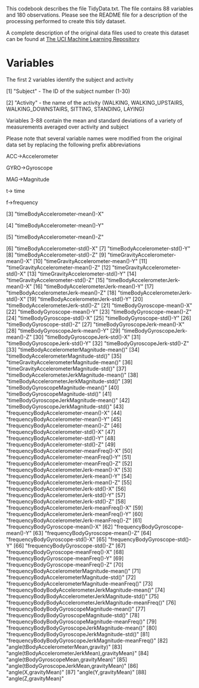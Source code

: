 This codebook describes the file TidyData.txt. The file contains 88 variables and 180 observations. Please see the README file for a description of the processing performed to create this tidy dataset.

A complete description of the original data files used to create this dataset can be found at [The UCI Machine Learning Repository](http://archive.ics.uci.edu/ml/datasets/Human+Activity+Recognition+Using+Smartphones)

Variables
=========

The first 2 variables identify the subject and activity

\[1\] "Subject" - The ID of the subject number (1-30)

\[2\] "Activity" - the name of the activity (WALKING, WALKING\_UPSTAIRS, WALKING\_DOWNSTAIRS, SITTING, STANDING, LAYING)

Variables 3-88 contain the mean and standard deviations of a variety of measurements averaged over activity and subject

Please note that several variable names were modified from the original data set by replacing the following prefix abbreviations

ACC-&gt;Accelerometer

GYRO-&gt;Gyroscope

MAG-&gt;Magnitude

t-&gt; time

f-&gt;frequency

\[3\] "timeBodyAccelerometer-mean()-X"

\[4\] "timeBodyAccelerometer-mean()-Y"

\[5\] "timeBodyAccelerometer-mean()-Z"

\[6\] "timeBodyAccelerometer-std()-X"
\[7\] "timeBodyAccelerometer-std()-Y"
\[8\] "timeBodyAccelerometer-std()-Z"
\[9\] "timeGravityAccelerometer-mean()-X"
\[10\] "timeGravityAccelerometer-mean()-Y"
\[11\] "timeGravityAccelerometer-mean()-Z"
\[12\] "timeGravityAccelerometer-std()-X"
\[13\] "timeGravityAccelerometer-std()-Y"
\[14\] "timeGravityAccelerometer-std()-Z"
\[15\] "timeBodyAccelerometerJerk-mean()-X"
\[16\] "timeBodyAccelerometerJerk-mean()-Y"
\[17\] "timeBodyAccelerometerJerk-mean()-Z"
\[18\] "timeBodyAccelerometerJerk-std()-X"
\[19\] "timeBodyAccelerometerJerk-std()-Y"
\[20\] "timeBodyAccelerometerJerk-std()-Z"
\[21\] "timeBodyGyroscope-mean()-X"
\[22\] "timeBodyGyroscope-mean()-Y"
\[23\] "timeBodyGyroscope-mean()-Z"
\[24\] "timeBodyGyroscope-std()-X"
\[25\] "timeBodyGyroscope-std()-Y"
\[26\] "timeBodyGyroscope-std()-Z"
\[27\] "timeBodyGyroscopeJerk-mean()-X"
\[28\] "timeBodyGyroscopeJerk-mean()-Y"
\[29\] "timeBodyGyroscopeJerk-mean()-Z"
\[30\] "timeBodyGyroscopeJerk-std()-X"
\[31\] "timeBodyGyroscopeJerk-std()-Y"
\[32\] "timeBodyGyroscopeJerk-std()-Z"
\[33\] "timeBodyAccelerometerMagnitude-mean()"
\[34\] "timeBodyAccelerometerMagnitude-std()"
\[35\] "timeGravityAccelerometerMagnitude-mean()"
\[36\] "timeGravityAccelerometerMagnitude-std()"
\[37\] "timeBodyAccelerometerJerkMagnitude-mean()"
\[38\] "timeBodyAccelerometerJerkMagnitude-std()"
\[39\] "timeBodyGyroscopeMagnitude-mean()"
\[40\] "timeBodyGyroscopeMagnitude-std()"
\[41\] "timeBodyGyroscopeJerkMagnitude-mean()"
\[42\] "timeBodyGyroscopeJerkMagnitude-std()"
\[43\] "frequencyBodyAccelerometer-mean()-X"
\[44\] "frequencyBodyAccelerometer-mean()-Y"
\[45\] "frequencyBodyAccelerometer-mean()-Z"
\[46\] "frequencyBodyAccelerometer-std()-X"
\[47\] "frequencyBodyAccelerometer-std()-Y"
\[48\] "frequencyBodyAccelerometer-std()-Z"
\[49\] "frequencyBodyAccelerometer-meanFreq()-X"
\[50\] "frequencyBodyAccelerometer-meanFreq()-Y"
\[51\] "frequencyBodyAccelerometer-meanFreq()-Z"
\[52\] "frequencyBodyAccelerometerJerk-mean()-X"
\[53\] "frequencyBodyAccelerometerJerk-mean()-Y"
\[54\] "frequencyBodyAccelerometerJerk-mean()-Z"
\[55\] "frequencyBodyAccelerometerJerk-std()-X"
\[56\] "frequencyBodyAccelerometerJerk-std()-Y"
\[57\] "frequencyBodyAccelerometerJerk-std()-Z"
\[58\] "frequencyBodyAccelerometerJerk-meanFreq()-X"
\[59\] "frequencyBodyAccelerometerJerk-meanFreq()-Y"
\[60\] "frequencyBodyAccelerometerJerk-meanFreq()-Z"
\[61\] "frequencyBodyGyroscope-mean()-X"
\[62\] "frequencyBodyGyroscope-mean()-Y"
\[63\] "frequencyBodyGyroscope-mean()-Z"
\[64\] "frequencyBodyGyroscope-std()-X"
\[65\] "frequencyBodyGyroscope-std()-Y"
\[66\] "frequencyBodyGyroscope-std()-Z"
\[67\] "frequencyBodyGyroscope-meanFreq()-X"
\[68\] "frequencyBodyGyroscope-meanFreq()-Y"
\[69\] "frequencyBodyGyroscope-meanFreq()-Z"
\[70\] "frequencyBodyAccelerometerMagnitude-mean()"
\[71\] "frequencyBodyAccelerometerMagnitude-std()"
\[72\] "frequencyBodyAccelerometerMagnitude-meanFreq()"
\[73\] "frequencyBodyBodyAccelerometerJerkMagnitude-mean()"
\[74\] "frequencyBodyBodyAccelerometerJerkMagnitude-std()"
\[75\] "frequencyBodyBodyAccelerometerJerkMagnitude-meanFreq()" \[76\] "frequencyBodyBodyGyroscopeMagnitude-mean()"
\[77\] "frequencyBodyBodyGyroscopeMagnitude-std()"
\[78\] "frequencyBodyBodyGyroscopeMagnitude-meanFreq()"
\[79\] "frequencyBodyBodyGyroscopeJerkMagnitude-mean()"
\[80\] "frequencyBodyBodyGyroscopeJerkMagnitude-std()"
\[81\] "frequencyBodyBodyGyroscopeJerkMagnitude-meanFreq()"
\[82\] "angle(tBodyAccelerometerMean,gravity)"
\[83\] "angle(tBodyAccelerometerJerkMean),gravityMean)"
\[84\] "angle(tBodyGyroscopeMean,gravityMean)"
\[85\] "angle(tBodyGyroscopeJerkMean,gravityMean)"
\[86\] "angle(X,gravityMean)"
\[87\] "angle(Y,gravityMean)"
\[88\] "angle(Z,gravityMean)"
